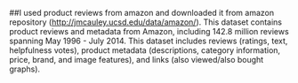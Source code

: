 ##I used product reviews from amazon and downloaded it from amazon repository (http://jmcauley.ucsd.edu/data/amazon/). This dataset contains product reviews and metadata from Amazon, including 142.8 million reviews spanning May 1996 - July 2014. This dataset includes reviews (ratings, text, helpfulness votes), product metadata (descriptions, category information, price, brand, and image features), and links (also viewed/also bought graphs).

